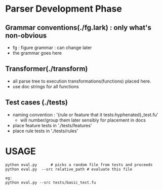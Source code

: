 # Parser Development Phase

## Grammar conventions(./fg.lark) : only what's non-obvious
 - fg : figure grammar : can change later
 - the grammar goes here

## Transformer(./transform)

 - all parse tree to execution transformations(functions) placed here.
 - use doc strings for all functions 

## Test cases (./tests)

 - naming convention : '{rule or feature that it tests:hyphenated}_test.fu'
 	- will number/group them later sensibly for placement in docs
 - place feature tests in './tests/features'
 - place rule tests in './tests/rules'

 # USAGE
```
python eval.py  	# picks a random file from tests and proceeds
python eval.py	--src relative_path # evaluate this file

eg:
python eval.py --src tests/basic_test.fu 
```
